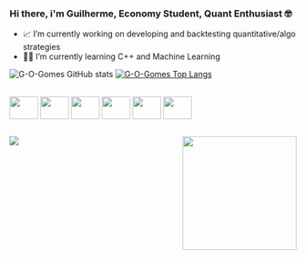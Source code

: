 ### Hi there, i'm Guilherme, Economy Student, Quant Enthusiast 🤓 

- 📈 I’m currently working on developing and backtesting quantitative/algo strategies
- 👨‍💻 I’m currently learning C++ and Machine Learning


![G-O-Gomes GitHub stats](https://github-readme-stats.vercel.app/api?username=G-O-Gomes&show_icons=true&theme=radical&count_private=true)
[![G-O-Gomes Top Langs](https://github-readme-stats.vercel.app/api/top-langs/?username=G-O-Gomes&langs_count=8&theme=radical)](https://github.com/anuraghazra/github-readme-stats)

</div>

<div style = "display: inline_block"><br>
<img align = "center" height="40" width=50 src="https://cdn.jsdelivr.net/gh/devicons/devicon/icons/python/python-original.svg" />
<img align = "center" height="40" width=50 src="https://cdn.jsdelivr.net/gh/devicons/devicon/icons/cplusplus/cplusplus-original.svg" />
<img align = "center" height="40" width=50 src="https://cdn.jsdelivr.net/gh/devicons/devicon/icons/postgresql/postgresql-original-wordmark.svg" />
<img align = "center" height="40" width=50 src="https://cdn.jsdelivr.net/gh/devicons/devicon/icons/jupyter/jupyter-original-wordmark.svg" /> 
<img align = "center" height="40" width=50 src="https://cdn.jsdelivr.net/gh/devicons/devicon/icons/vscode/vscode-original-wordmark.svg" />
<img align = "center" height="40" width=50 src="https://cdn.jsdelivr.net/gh/devicons/devicon/icons/amazonwebservices/amazonwebservices-original-wordmark.svg" />


  
##
<div>
  <a href = "https://linktr.ee/G.O.Gomes" target = "_blank"><img src="https://img.shields.io/badge/linktree-39E09B?style=for-the-badge&logo=linktree&logoColor=white" target = "_blank"></a>
<img align = "right" height="200" width=200 src="https://media.giphy.com/media/kII3NwAFO3YOc/giphy.gif">
          
      
          
